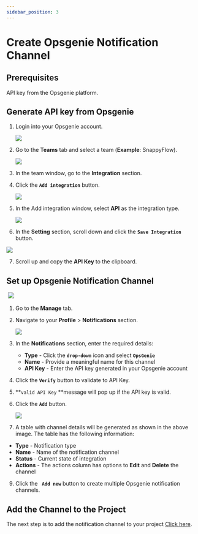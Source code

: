 ```yaml
---
sidebar_position: 3 
---
```

# Create Opsgenie Notification Channel 
## Prerequisites

API key from the Opsgenie platform.

## Generate API key from Opsgenie

1. Login into your Opsgenie account.

   <img src="/img/Notifications/opsgenie/image_1.png" />

2. Go to the **Teams** tab and select a team (**Example**: SnappyFlow).

   <img src="/img/Notifications/opsgenie/image_2.png" />

3. In the team window, go to the **Integration** section.

4. Click the **`Add integration`** button.

   <img src="/img/Notifications/opsgenie/image_3.png" />

5. In the Add integration window, select **API** as the integration type.

   <img src="/img/Notifications/opsgenie/image_4.png" />

6.  In the **Setting** section, scroll down and click the **`Save Integration`** button.

   <img src="/img/Notifications/opsgenie/image_5.png" />

7. Scroll up and copy the **API Key** to the clipboard.

## Set up Opsgenie Notification Channel

​        <img src="/img/Notifications/opsgenie/image_41.png" />

1. Go to the **Manage** tab.

2. Navigate to your **Profile** > **Notifications** section.

   <img src="/img/Notifications/opsgenie/image_7.png" />

3. In the **Notifications** section, enter the required details: 

   - **Type** - Click the **`drop-down`** icon and select **`OpsGenie`**
   - **Name** - Provide a meaningful name for this channel
   - **API Key** - Enter the API key generated in your Opsgenie account

4. Click the **`Verify`** button to validate to API Key.

5. **`valid API Key` **message will pop up if the API key is valid.

6. Click the **`Add`** button. 

   <img src="/img/Notifications/opsgenie/image_40.png" />

7. A table with channel details will be generated as shown in the above image. The table has the following information:

- **Type** - Notification type
- **Name** - Name of the notification channel
- **Status** - Current state of integration
- **Actions** - The actions column has options to **Edit** and **Delete** the channel

9. Click the **` Add new`** button to create multiple Opsgenie notification channels.

## Add the Channel to the Project

The next step is to add the notification channel to your project [Click here](/docs/selfhosted-turbo/Alerts_notifications/Notifications/Map_Notification_Alerts/map_projects_to_channels).
